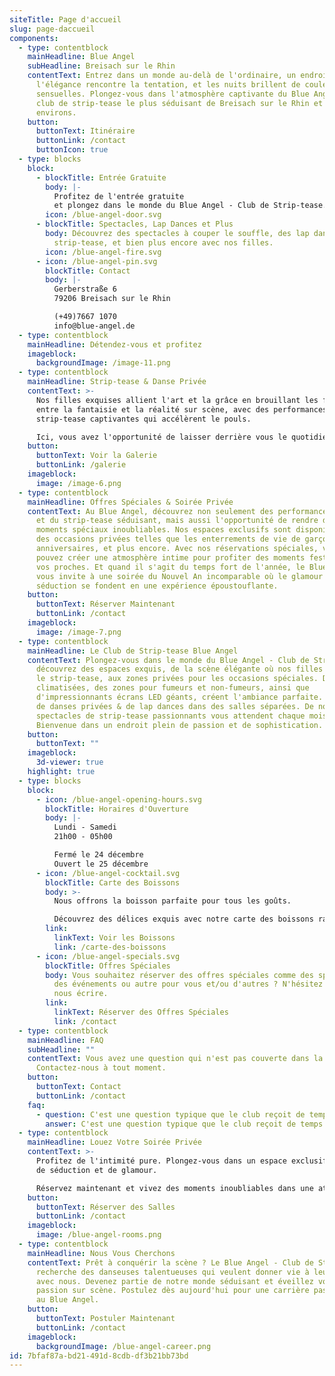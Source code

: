 ```yaml
---
siteTitle: Page d'accueil
slug: page-daccueil
components:
  - type: contentblock
    mainHeadline: Blue Angel
    subHeadline: Breisach sur le Rhin
    contentText: Entrez dans un monde au-delà de l'ordinaire, un endroit où
      l'élégance rencontre la tentation, et les nuits brillent de couleurs
      sensuelles. Plongez-vous dans l'atmosphère captivante du Blue Angel - le
      club de strip-tease le plus séduisant de Breisach sur le Rhin et ses
      environs.
    button:
      buttonText: Itinéraire
      buttonLink: /contact
      buttonIcon: true
  - type: blocks
    block:
      - blockTitle: Entrée Gratuite
        body: |-
          Profitez de l'entrée gratuite
          et plongez dans le monde du Blue Angel - Club de Strip-tease.
        icon: /blue-angel-door.svg
      - blockTitle: Spectacles, Lap Dances et Plus
        body: Découvrez des spectacles à couper le souffle, des lap dances tentants & du
          strip-tease, et bien plus encore avec nos filles.
        icon: /blue-angel-fire.svg
      - icon: /blue-angel-pin.svg
        blockTitle: Contact
        body: |-
          Gerberstraße 6
          79206 Breisach sur le Rhin

          (+49)7667 1070
          info@blue-angel.de
  - type: contentblock
    mainHeadline: Détendez-vous et profitez
    imageblock:
      backgroundImage: /image-11.png
  - type: contentblock
    mainHeadline: Strip-tease & Danse Privée
    contentText: >-
      Nos filles exquises allient l'art et la grâce en brouillant les frontières
      entre la fantaisie et la réalité sur scène, avec des performances de
      strip-tease captivantes qui accélèrent le pouls.

      Ici, vous avez l'opportunité de laisser derrière vous le quotidien et de vous plonger dans une expérience exaltante qui éveille vos sens et votre curiosité. Découvrez des lap dances séduisants et des danses privées qui réalisent vos fantasmes.
    button:
      buttonText: Voir la Galerie
      buttonLink: /galerie
    imageblock:
      image: /image-6.png
  - type: contentblock
    mainHeadline: Offres Spéciales & Soirée Privée
    contentText: Au Blue Angel, découvrez non seulement des performances sensuelles
      et du strip-tease séduisant, mais aussi l'opportunité de rendre des
      moments spéciaux inoubliables. Nos espaces exclusifs sont disponibles pour
      des occasions privées telles que les enterrements de vie de garçon, les
      anniversaires, et plus encore. Avec nos réservations spéciales, vous
      pouvez créer une atmosphère intime pour profiter des moments festifs avec
      vos proches. Et quand il s'agit du temps fort de l'année, le Blue Angel
      vous invite à une soirée du Nouvel An incomparable où le glamour et la
      séduction se fondent en une expérience époustouflante.
    button:
      buttonText: Réserver Maintenant
      buttonLink: /contact
    imageblock:
      image: /image-7.png
  - type: contentblock
    mainHeadline: Le Club de Strip-tease Blue Angel
    contentText: Plongez-vous dans le monde du Blue Angel - Club de Strip-tease et
      découvrez des espaces exquis, de la scène élégante où nos filles célèbrent
      le strip-tease, aux zones privées pour les occasions spéciales. Des salles
      climatisées, des zones pour fumeurs et non-fumeurs, ainsi que
      d'impressionnants écrans LED géants, créent l'ambiance parfaite. Profitez
      de danses privées & de lap dances dans des salles séparées. De nouveaux
      spectacles de strip-tease passionnants vous attendent chaque mois.
      Bienvenue dans un endroit plein de passion et de sophistication.
    button:
      buttonText: ""
    imageblock:
      3d-viewer: true
    highlight: true
  - type: blocks
    block:
      - icon: /blue-angel-opening-hours.svg
        blockTitle: Horaires d'Ouverture
        body: |-
          Lundi - Samedi
          21h00 - 05h00

          Fermé le 24 décembre
          Ouvert le 25 décembre
      - icon: /blue-angel-cocktail.svg
        blockTitle: Carte des Boissons
        body: >-
          Nous offrons la boisson parfaite pour tous les goûts.

          Découvrez des délices exquis avec notre carte des boissons raffinée au Blue Angel.
        link:
          linkText: Voir les Boissons
          link: /carte-des-boissons
      - icon: /blue-angel-specials.svg
        blockTitle: Offres Spéciales
        body: Vous souhaitez réserver des offres spéciales comme des spectacles privés,
          des événements ou autre pour vous et/ou d'autres ? N'hésitez pas à
          nous écrire.
        link:
          linkText: Réserver des Offres Spéciales
          link: /contact
  - type: contentblock
    mainHeadline: FAQ
    subHeadline: ""
    contentText: Vous avez une question qui n'est pas couverte dans la FAQ ?
      Contactez-nous à tout moment.
    button:
      buttonText: Contact
      buttonLink: /contact
    faq:
      - question: C'est une question typique que le club reçoit de temps en temps ?
        answer: C'est une question typique que le club reçoit de temps en temps.
  - type: contentblock
    mainHeadline: Louez Votre Soirée Privée
    contentText: >-
      Profitez de l'intimité pure. Plongez-vous dans un espace exclusif entouré
      de séduction et de glamour.

      Réservez maintenant et vivez des moments inoubliables dans une atmosphère qui captive vos sens.
    button:
      buttonText: Réserver des Salles
      buttonLink: /contact
    imageblock:
      image: /blue-angel-rooms.png
  - type: contentblock
    mainHeadline: Nous Vous Cherchons
    contentText: Prêt à conquérir la scène ? Le Blue Angel - Club de Strip-tease
      recherche des danseuses talentueuses qui veulent donner vie à leur art
      avec nous. Devenez partie de notre monde séduisant et éveillez votre
      passion sur scène. Postulez dès aujourd'hui pour une carrière passionnante
      au Blue Angel.
    button:
      buttonText: Postuler Maintenant
      buttonLink: /contact
    imageblock:
      backgroundImage: /blue-angel-career.png
id: 7bfaf87a-bd21-491d-8cdb-df3b21bb73bd
---
```

